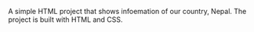A simple HTML project that shows infoemation of our country, Nepal.
The project is built with HTML and CSS.